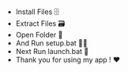 - Install Files 🗄️
- Extract Files 🗃️
- Open Folder 📂
- And Run setup.bat 🏃‍♂️
- Next Run launch.bat 🏃
- Thank you for using my app ! ❤️
